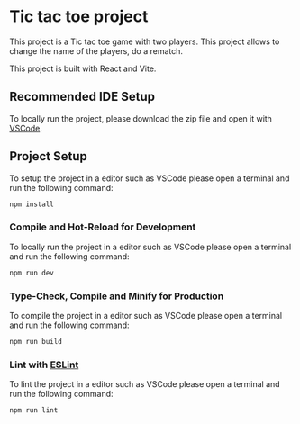 # Tic tac toe project

This project is a Tic tac toe game with two players.
This project allows to change the name of the players, do a rematch. 

This project is built with React and Vite. 

## Recommended IDE Setup

To locally run the project, please download the zip file and open it with [VSCode](https://code.visualstudio.com/).

## Project Setup

To setup the project in a editor such as VSCode please open a terminal and run the following command: 

```sh
npm install
```

### Compile and Hot-Reload for Development

To locally run the project in a editor such as VSCode please open a terminal and run the following command: 

```sh
npm run dev
```

### Type-Check, Compile and Minify for Production

To compile the project in a editor such as VSCode please open a terminal and run the following command: 

```sh
npm run build
```

### Lint with [ESLint](https://eslint.org/)

To lint the project in a editor such as VSCode please open a terminal and run the following command: 

```sh
npm run lint
```
 